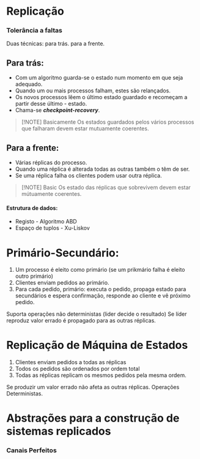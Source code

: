 # Replicação

### Tolerância a faltas

Duas técnicas:
para trás.
para a frente.

## Para trás:

- Com um algoritmo guarda-se o estado num momento em que seja adequado.
- Quando um ou mais processos falham, estes são relançados.
- Os novos processos lêem o último estado guardado e recomeçam a partir desse último - estado.
- Chama-se ___checkpoint-recovery___.

> [!NOTE] Basicamente
> Os estados guardados pelos vários processos que falharam devem estar
mutuamente coerentes.

## Para a frente:

- Várias réplicas do processo.
- Quando uma réplica é alterada todas as outras também o têm de ser.
- Se uma réplica falha os clientes podem usar outra réplica.

> [!NOTE] Basic
> Os estado das réplicas que sobrevivem devem estar mútuamente coerentes.

#### Estrutura de dados:

- Registo - Algoritmo ABD
- Espaço de tuplos - Xu-Liskov

# Primário-Secundário:

1. Um processo é eleito como primário (se um prikmário falha é eleito outro primário)
2. Clientes enviam pedidos ao primário.
3. Para cada pedido, primário: executa o pedido, propaga estado para secundários e espera confirmação, responde ao cliente e vê próximo pedido.

Suporta operações não deterministas (lider decide o resultado)
Se líder reproduz valor errado é propagado para as outras réplicas.

# Replicação de Máquina de Estados

1. Clientes enviam pedidos a todas as réplicas
2. Todos os pedidos são ordenados por ordem total
3. Todas as réplicas replicam os mesmos pedidos pela mesma ordem.

Se produzir um valor errado não afeta as outras réplicas.
Operações Deterministas.

# Abstrações para a construção de sistemas replicados

### Canais Perfeitos













